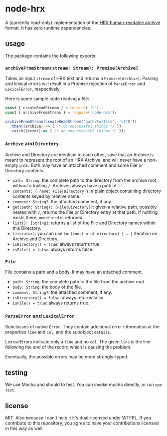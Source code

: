 # node-hrx

A (currently read-only) implementation of the [HRX human-readable archive](https://github.com/google/hrx) format. It has zero runtime dependencies.

## usage

The package contains the following exports:

### `archiveFromStream(stream: Stream): Promise[Archive]`

Takes an input `stream` of HRX text and returns a `Promise[Archive]`. Parsing and lexical errors will result in a Promise rejection of `ParseError` and `LexicalError`, respectively.

Here is some sample code reading a file:

~~~ javascript
const { createReadStream } = require('fs');
const { archiveFromStream } = require('node-hrx');

archiveFromStream(createReadStream('path/to/file', 'utf8'))
  .then((archive) => { /* do successful things */ })
  .catch((error) => { /* do unsuccessful things */ });
~~~

### `Archive` and `Directory`

Archive and Directory are identical to each other, save that an Archive is meant to represent the root of an HRX Archive, and will never have a non-empty `path`. Both may have an attached comment and some File or Directory contents.

* `path: String`: the complete path to the directory from the archive root, without a trailing `/`. Archives always have a path of `''`.
* `contents: { name: File|Directory }`: a plain object containing directory contents keyed by relative name.
* `comment: String?`: the attached comment, if any.
* `get(path: String): (File|Directory)?`: given a relative path, possibly nested with `/`, returns the File or Directory entry at that path. If nothing exists there, `undefined` is returned.
* `list(): [String]`: returns a list of the File and Directory names within this Directory.
* `(iterator)`: you can use `for(const x of directory) { … }` iteration on Archive and Directory.
* `isDirectory() = true`: always returns true.
* `isFile() = false`: always returns false.

### `File`

File contains a path and a body. It may have an attached comment.

* `path: String`: the complete path to the file from the archive root.
* `body: String`: the body of the file.
* `comment: String?`: the attached comment, if any.
* `isDirectory() = false`: always returns false.
* `isFile() = true`: always returns true.

### `ParseError` and `LexicalError`

Subclasses of native `Error`. They contain additional error information at the properties `line` and `col`, and the subobject `details`.

LexicalErrors indicate only a `line` and no `col`. The given `line` is the line following the end of the record which is causing the problem.

Eventually, the possible errors may be more strongly-typed.

## testing

We use Mocha and should to test. You can invoke mocha directly, or run `npm test`.

## license

MIT. Also because I can't help it it's dual-licensed under WTFPL. If you contribute to this repository, you agree to have your contributions licensed in this way as well.

